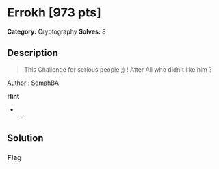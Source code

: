 # Errokh [973 pts]

**Category:** Cryptography
**Solves:** 8

## Description
>This Challenge for serious people ;) ! After All who didn't like him ? 

Author : SemahBA

**Hint**
* -

## Solution

### Flag

